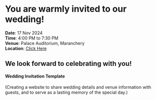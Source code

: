 # You are warmly invited to our wedding!

**Date**: 17 Nov 2024\
**Time**: 4:00 PM to 7:30 PM\
**Venue**: Palace Auditorium, Maranchery\
**Location**: [Click Here](https://maps.app.goo.gl/s7KnEVHME78edd3p8)


## We look forward to celebrating with you!

#### Wedding Invitation Template
(Creating a website to share wedding details and venue information with guests, and to serve as a lasting memory of the special day.)
